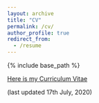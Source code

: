 ```yaml
---
layout: archive
title: "CV"
permalink: /cv/
author_profile: true
redirect_from:
  - /resume
---
```


{% include base_path %}

[Here is my Curriculum Vitae](https://github.com/anweshm136/anweshm136.github.io/blob/master/files/CV.pdf  "CV")

(last updated 17th July, 2020)
<!---
Education
======
* B.S. in GitHub, GitHub University, 2012
* M.S. in Jekyll, GitHub University, 2014
* Ph.D in Version Control Theory, GitHub University, 2018 (expected)
---
Work experience
======
* Summer 2015: Research Assistant
  * Github University
  * Duties included: Tagging issues
  * Supervisor: Professor Git
---
* Fall 2015: Research Assistant
  * Github University
  * Duties included: Merging pull requests
  * Supervisor: Professor Hub
---  
Skills
======
* Skill 1
* Skill 2
  * Sub-skill 2.1
  * Sub-skill 2.2
  * Sub-skill 2.3
* Skill 3
---
Publications
======
  <ul>{% for post in site.publications %}
    {% include archive-single-cv.html %}
  {% endfor %}</ul>
---  
Talks
======
  <ul>{% for post in site.talks %}
    {% include archive-single-talk-cv.html %}
  {% endfor %}</ul>
---  
Teaching
======
  <ul>{% for post in site.teaching %}
    {% include archive-single-cv.html %}
  {% endfor %}</ul>
---  
Service and leadership
======
* Currently signed in to 43 different slack teams
--->
